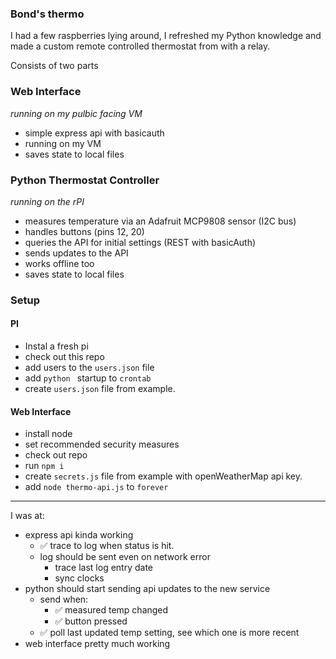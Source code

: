 ### Bond's thermo

I had a few raspberries lying around, I refreshed my Python knowledge
and made a custom remote controlled thermostat from with a relay.

Consists of two parts
### Web Interface
_running on my pulbic facing VM_

- simple express api with basicauth
- running on my VM
- saves state to local files

### Python Thermostat Controller
_running on the rPI_

- measures temperature via an Adafruit MCP9808 sensor (I2C bus)
- handles buttons (pins 12, 20)
- queries the API for initial settings (REST with basicAuth)
- sends updates to the API
- works offline too
- saves state to local files

### Setup

#### PI
- Instal a fresh pi
- check out this repo
- add users to the `users.json` file
- add `python ` startup to `crontab`
- create `users.json` file from example.

#### Web Interface
- install node
- set recommended security measures
- check out repo
- run `npm i`
- create `secrets.js` file from example with openWeatherMap api key.
- add `node thermo-api.js` to `forever`

---

I was at:
- express api kinda working
  - ✅ trace to log when status is hit.
  - log should be sent even on network error
    - trace last log entry date
    - sync clocks
- python should start sending api updates to the new service
  - send when:
    - ✅ measured temp changed
    - ✅ button pressed
  - ✅ poll last updated temp setting, see which one is more recent
- web interface pretty much working


